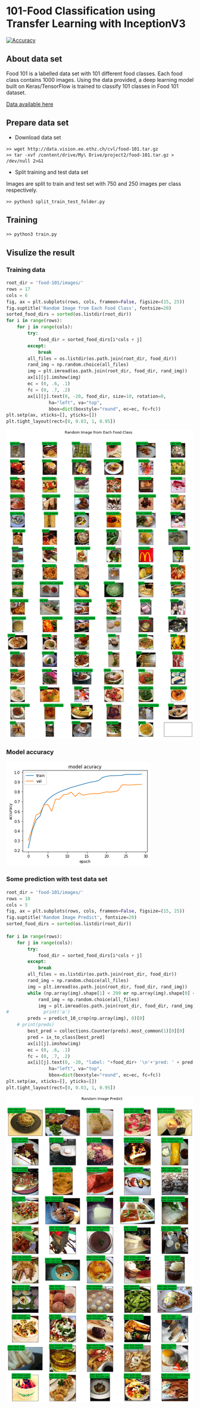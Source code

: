 # 101-Food Classification using Transfer Learning with InceptionV3
[![Accuracy](https://img.shields.io/badge/accuracy-87%2E31%25-green.svg)](https://github.com/DucLeTrong/food101-classification)

## About data set

Food 101 is a labelled data set with 101 different food classes. Each food class contains 1000 images. Using the data provided,  a deep learning model built on Keras/TensorFlow is trained to classify 101 classes in Food 101 dataset.


[Data available here](https://www.kaggle.com/dansbecker/food-101/home)

## Prepare data set
- Download data set
```
>> wget http://data.vision.ee.ethz.ch/cvl/food-101.tar.gz
>> tar -xvf /content/drive/My\ Drive/project2/food-101.tar.gz > /dev/null 2>&1
```
- Split training and test data set

Images are split to train and test set with 750 and 250 images per class respectively. 
```
>> python3 split_train_test_folder.py 
```
## Training 
```
>> python3 train.py
```
## Visulize the result

### Training data
```python
root_dir = 'food-101/images/'
rows = 17
cols = 6
fig, ax = plt.subplots(rows, cols, frameon=False, figsize=(15, 25))
fig.suptitle('Random Image from Each Food Class', fontsize=20)
sorted_food_dirs = sorted(os.listdir(root_dir))
for i in range(rows):
    for j in range(cols):
        try:
            food_dir = sorted_food_dirs[i*cols + j]
        except:
            break
        all_files = os.listdir(os.path.join(root_dir, food_dir))
        rand_img = np.random.choice(all_files)
        img = plt.imread(os.path.join(root_dir, food_dir, rand_img))
        ax[i][j].imshow(img)
        ec = (0, .6, .1)
        fc = (0, .7, .2)
        ax[i][j].text(0, -20, food_dir, size=10, rotation=0,
                ha="left", va="top", 
                bbox=dict(boxstyle="round", ec=ec, fc=fc))
plt.setp(ax, xticks=[], yticks=[])
plt.tight_layout(rect=[0, 0.03, 1, 0.95])
```


![png](images/visulize_result_4_0.png)

### Model accuracy 

![png](images/visulize_result_22_0.png)


### Some prediction with test data set
```python
root_dir = 'food-101/images/'
rows = 10
cols = 5
fig, ax = plt.subplots(rows, cols, frameon=False, figsize=(15, 25))
fig.suptitle('Random Image Predict', fontsize=20)
sorted_food_dirs = sorted(os.listdir(root_dir))

for i in range(rows):
    for j in range(cols):
        try:
            food_dir = sorted_food_dirs[i*cols + j]
        except:
            break
        all_files = os.listdir(os.path.join(root_dir, food_dir))
        rand_img = np.random.choice(all_files)
        img = plt.imread(os.path.join(root_dir, food_dir, rand_img))
        while (np.array(img).shape[1] < 299 or np.array(img).shape[0] < 299):
            rand_img = np.random.choice(all_files)
            img = plt.imread(os.path.join(root_dir, food_dir, rand_img))
#             print('a')
        preds = predict_10_crop(np.array(img), 0)[0]
    # print(preds)
        best_pred = collections.Counter(preds).most_common(1)[0][0]
        pred = ix_to_class[best_pred]
        ax[i][j].imshow(img)
        ec = (0, .6, .1)
        fc = (0, .7, .2)
        ax[i][j].text(0, -20, "label: "+food_dir+ '\n'+'pred: ' + pred , size=10, rotation=0,
                ha="left", va="top", 
                bbox=dict(boxstyle="round", ec=ec, fc=fc))
plt.setp(ax, xticks=[], yticks=[])
plt.tight_layout(rect=[0, 0.03, 1, 0.95])
```


![png](images/visulize_result_35_0.png)

